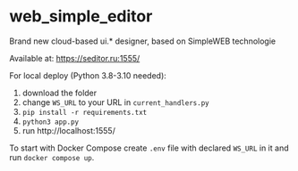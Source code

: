 # web_simple_editor
Brand new cloud-based ui.* designer, based on SimpleWEB technologie

Available at: https://seditor.ru:1555/

For local deploy (Python 3.8-3.10 needed):

1. download the folder
2. change `WS_URL` to your URL in `current_handlers.py`
3. `pip install -r requirements.txt`
4. `python3 app.py`
5. run http://localhost:1555/

To start with Docker Compose create `.env` file with declared `WS_URL` in it and run `docker compose up`.
